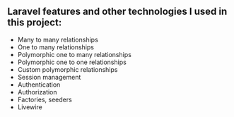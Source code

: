 ## Laravel features and other technologies I used in this project:

 - Many to many relationships
 - One to many relationships
 - Polymorphic one to many relationships
 - Polymorphic one to one relationships
 - Custom polymorphic relationships
 - Session management 
 - Authentication 
 - Authorization
 - Factories, seeders
 - Livewire